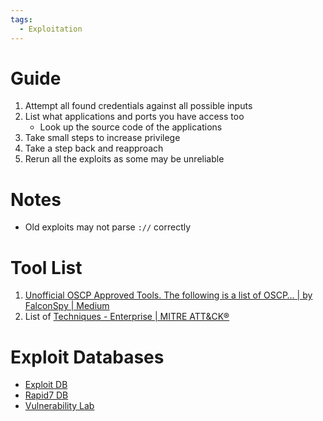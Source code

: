 ```yaml
---
tags:
  - Exploitation
---
```


# Guide

1. Attempt all found credentials against all possible inputs
2. List what applications and ports you have access too
	* Look up the source code of the applications
3. Take small steps to increase privilege
4. Take a step back and reapproach
5. Rerun all the exploits as some may be unreliable 

# Notes

* Old exploits may not parse `://` correctly 

# Tool List

1. [Unofficial OSCP Approved Tools. The following is a list of OSCP… | by FalconSpy | Medium](https://falconspy.medium.com/unofficial-oscp-approved-tools-b2b4e889e707)
2. List of [Techniques - Enterprise | MITRE ATT&CK®](https://attack.mitre.org/techniques/enterprise/)


# Exploit Databases

* [Exploit DB](https://www.exploit-db.com/)
* [Rapid7 DB](https://www.rapid7.com/db/)
* [Vulnerability Lab](https://www.vulnerability-lab.com/)